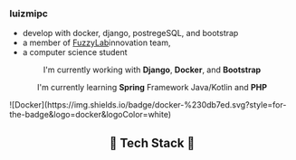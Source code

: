 ### luizmipc

* develop with docker, django, postregeSQL, and bootstrap
* a member of <a href="https://fuzzylab.tech/">FuzzyLab</a>innovation team, 
* a computer science student

<p align="center">
I'm currently working with <strong>Django</strong>, <strong>Docker</strong>, and <strong>Bootstrap</strong>
</p>

<p align="center">
I'm currently learning <strong>Spring</strong> Framework Java/Kotlin and <strong>PHP</strong>
</p>
![Docker](https://img.shields.io/badge/docker-%230db7ed.svg?style=for-the-badge&logo=docker&logoColor=white)

<h2 align="center">🔧 Tech Stack 🔧</h2>
<p align="center">
  
</p>
